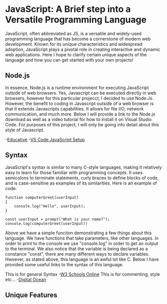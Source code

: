 # JavaScript: A Brief step into a Versatile Programming Language

JavaScript, often abbreviated as JS, is a versatile and widely-used programming language that has become a cornerstone of modern web development. Known for its unique characteristics and widespread adoption, JavaScript plays a pivotal role in creating interactive and dynamic web applications. Here I hope to clarify certain unique aspects of the language and how you can get started with your own projects! 

## Node.js

In essence, Node.js is a runtime environment for executing JavaScript outside of web browsers. Yes, Javascript can be executed directly in web browsers, however for this particular projecct, I decided to use Node.Js. However, the benefit to coding in Javascript outside of a web browser is that it extends Javascripts capabilities. It allows for file I/O, network communication, and much more. Below I will provide a link to the Node.js download as well as a video tutorial for how to install it on Visual Studio Code. For purposes of this project, I will only be going into detail about this style of Javascript.

-[Educative](https://www.educative.io/blog/what-is-nodejs)
-[VS Code JavaScript Setup](https://www.youtube.com/watch?v=uFB8eu972a4)

## Syntax

JavaScript's syntax is similar to many C-style languages, making it relatively easy to learn for those familiar with programming concepts. It uses semicolons to terminate statements, curly braces to define blocks of code, and is case-sensitive as examples of its similarities. Here is an example of code:

```JS
function computerGreet(userInput) 
{
    console.log("Hello", userInput);
}

const userInput = prompt("What is your name?");
console.log(computerGreet(userInput))
```

Above we have a simple funciton demonstrating a few things about this language. We have functions that take parameters, like other languages. In order to print to the console we use "console.log" in order to get an output to the terminal. We also notice that the variable is being declared as a constance "const", there are many different ways to declare variables. Hwoever, as stated above, this language is an awful lot like C. Below I have provided some useful links to the syntax of this language.

This is for general Syntax
-[W3 Schools Online](https://www.w3schools.com/js/js_syntax.asp)
This is for commenting, style etc...
-[Digital Ocean](https://www.digitalocean.com/community/tutorials/how-to-write-comments-in-javascript)

## Unique Features

